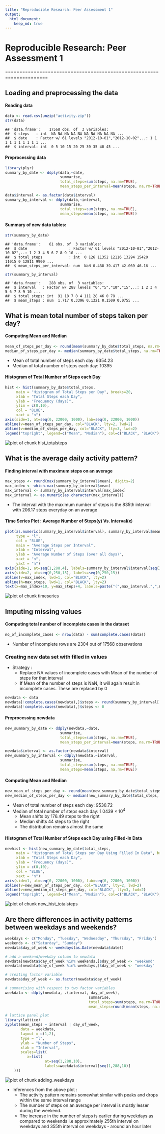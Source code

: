 ```yaml
---
title: "Reproducible Research: Peer Assessment 1"
output: 
  html_document:
    keep_md: true
---
```


# Reproducible Research: Peer Assessment 1

=====================================================================

## Loading and preprocessing the data

#### Reading data

```r
data <- read.csv(unzip("activity.zip"))
str(data)
```

```
## 'data.frame':	17568 obs. of  3 variables:
##  $ steps   : int  NA NA NA NA NA NA NA NA NA NA ...
##  $ date    : Factor w/ 61 levels "2012-10-01","2012-10-02",..: 1 1 1 1 1 1 1 1 1 1 ...
##  $ interval: int  0 5 10 15 20 25 30 35 40 45 ...
```

#### Preprocessing data

```r
library(plyr)
summary_by_date <- ddply(data,~date,
                         summarise,
                         total_steps=sum(steps, na.rm=TRUE),
                         mean_steps_per_interval=mean(steps, na.rm=TRUE))

data$interval <- as.factor(data$interval)
summary_by_interval <- ddply(data,~interval,
                         summarise,
                         total_steps=sum(steps, na.rm=TRUE),
                         mean_steps=mean(steps, na.rm=TRUE))
```

#### Summary of new data tables:

```r
str(summary_by_date)
```

```
## 'data.frame':	61 obs. of  3 variables:
##  $ date                   : Factor w/ 61 levels "2012-10-01","2012-10-02",..: 1 2 3 4 5 6 7 8 9 10 ...
##  $ total_steps            : int  0 126 11352 12116 13294 15420 11015 0 12811 9900 ...
##  $ mean_steps_per_interval: num  NaN 0.438 39.417 42.069 46.16 ...
```

```r
str(summary_by_interval)
```

```
## 'data.frame':	288 obs. of  3 variables:
##  $ interval   : Factor w/ 288 levels "0","5","10","15",..: 1 2 3 4 5 6 7 8 9 10 ...
##  $ total_steps: int  91 18 7 8 4 111 28 46 0 78 ...
##  $ mean_steps : num  1.717 0.3396 0.1321 0.1509 0.0755 ...
```

## What is mean total number of steps taken per day?

#### Computing Mean and Median

```r
mean_of_steps_per_day <- round(mean(summary_by_date$total_steps, na.rm=TRUE), 2)
median_of_steps_per_day <- median(summary_by_date$total_steps, na.rm=TRUE)
```

* Mean of total number of steps each day:  9354.23 
* Median of total number of steps each day: 10395

#### Histogram of Total Number of Steps each Day

```r
hist <- hist(summary_by_date$total_steps, 
     main = "Histogram of Total Steps per Day", breaks=20,
     xlab = "Total Steps each Day",
     ylab = "Frequency (days)",
     ylim = c(0,10),
     col = "BLUE",
     xaxt = "n")
axis(side=1, at=seq(0, 22000, 1000), lab=seq(0, 22000, 1000))
abline(v=mean_of_steps_per_day, col="BLACK", lty=2, lwd=2)
abline(v=median_of_steps_per_day, col="BLACK", lty=3, lwd=2)
legend("topright", legend=c("Mean", "Median"), col=c("BLACK", "BLACK"), lty=c(2,3), lwd=2)
```

![plot of chunk hist_totalsteps](figure/hist_totalsteps-1.png) 

## What is the average daily activity pattern?

#### Finding interval with maximum steps on an average

```r
max_steps <- round(max(summary_by_interval$mean), digits=2)
max_index <- which.max(summary_by_interval$mean)
max_interval <- summary_by_interval$interval[max_index]
max_interval <- as.numeric(as.character(max_interval))
```

* The interval with the maximum number of steps is the 835th interval with 206.17 steps everyday on an average

#### Time Series Plot : Average Number of Steps(y) Vs. Interval(x)


```r
plot(as.numeric(summary_by_interval$interval), summary_by_interval$mean, 
     type = "l", 
     col = "BLUE",
     main = "Average Steps per Interval", 
     xlab = "Interval",
     ylab = "Average Number of Steps (over all days)",
     xaxt = "n", 
     yaxt = "n")
axis(side=1, at=seq(1,288,4), labels=summary_by_interval$interval[seq(1,288,4)])
axis(side=2, at=seq(0,250,15), labels=seq(0,250,15))
abline(v=max_index, lwd=1, col="BLACK", lty=2)
abline(h=max_steps, lwd=1, col="BLACK", lty=2)
text(x=max_index+10, y=max_steps+4, labels=paste("(",max_interval,",",max_steps,")"))
```

![plot of chunk timeseries](figure/timeseries-1.png) 

## Imputing missing values

#### Computing total number of incomplete cases in the dataset

```r
no_of_incomplete_cases <- nrow(data) - sum(complete.cases(data))
```
* Number of incomplete rows are 2304 out of 17568 observations

### Creating new data set with filled in values
* Strategy :
  * Replace NA values of incomplete cases with Mean of the number of steps for that interval 
  * If Mean of the number of steps is NaN, it will again result in incomplete cases. These are replaced by 0

```r
newdata <- data
newdata[!complete.cases(newdata),]$steps <- round(summary_by_interval[!complete.cases(newdata),]$mean_steps,2)
newdata[!complete.cases(newdata),]$steps <- 0
```

#### Preprocessing newdata

```r
new_summary_by_date <- ddply(newdata,~date,
                         summarise,
                         total_steps=sum(steps, na.rm=TRUE),
                         mean_steps_per_interval=mean(steps, na.rm=TRUE))

newdata$interval <- as.factor(newdata$interval)
new_summary_by_interval <- ddply(newdata,~interval,
                         summarise,
                         total_steps=sum(steps, na.rm=TRUE),
                         mean_steps=mean(steps, na.rm=TRUE))
```

#### Computing Mean and Median

```r
new_mean_of_steps_per_day <- round(mean(new_summary_by_date$total_steps, na.rm=TRUE), 2)
new_median_of_steps_per_day <- median(new_summary_by_date$total_steps, na.rm=TRUE)
```

* Mean of total number of steps each day:  9530.72 
* Median of total number of steps each day: 1.0439 &times; 10<sup>4</sup>  
    * Mean shifts by 176.49 steps to the right
    * Median shifts 44 steps to the right
    * The distribution remains almost the same

#### Histogram of Total Number of Steps each Day using Filled-In Data

```r
newhist <- hist(new_summary_by_date$total_steps, 
     main = "Histogram of Total Steps per Day Using Filled In Data", breaks=20,
     xlab = "Total Steps each Day",
     ylab = "Frequency (days)",
     ylim = c(0,10),
     col = "BLUE",
     xaxt = "n")
axis(side=1, at=seq(0, 22000, 1000), lab=seq(0, 22000, 1000))
abline(v=new_mean_of_steps_per_day, col="BLACK", lty=2, lwd=2)
abline(v=new_median_of_steps_per_day, col="BLACK", lty=3, lwd=2)
legend("topright", legend=c("Mean", "Median"), col=c("BLACK", "BLACK"), lty=c(2,3), lwd=2)
```

![plot of chunk new_hist_totalsteps](figure/new_hist_totalsteps-1.png) 


## Are there differences in activity patterns between weekdays and weekends?

```r
weekdays <- c("Monday", "Tuesday", "Wednesday", "Thursday", "Friday")
weekends <- c("Saturday", "Sunday")
newdata$day_of_week <- weekdays(as.Date(newdata$date))

# add a weekend/weekday column to newdata
newdata[newdata$day_of_week %in% weekends,]$day_of_week <- "weekend"
newdata[newdata$day_of_week %in% weekdays,]$day_of_week <- "weekday"

# creating factor variable
newdata$day_of_week <- as.factor(newdata$day_of_week)

# summarising with respect to two factor variables
weekdata <- ddply(newdata, .(interval, day_of_week), 
                                      summarise,
                                      total_steps=sum(steps, na.rm=TRUE),
                                      mean_steps=round(mean(steps, na.rm=TRUE),2))  

# lattice panel plot
library(lattice)
xyplot(mean_steps ~ interval | day_of_week, 
       data = weekdata, 
       layout = c(1,2), 
       type = "l", 
       ylab = "Number of Steps",
       xlab = "Interval", 
       scales=list(
          x=list(
                  at=seq(1,288,10), 
                  labels=weekdata$interval[seq(1,288,10)]
    )))
```

![plot of chunk adding_weekdays](figure/adding_weekdays-1.png) 

* Inferences from the above plot :
  * The activity pattern remains somewhat similar with peaks and drops within the same interval range
  * The number of steps on an average per interval is mostly lesser during the weekend.
  * The increase in the number of steps is earlier during weekdays as compared to weekends i.e approximately 255th interval on weekdays and 355th interval on weekdays - around an hour later
